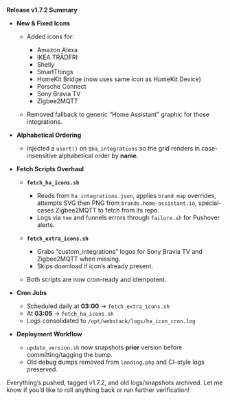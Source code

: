 **Release v1.7.2 Summary**

* **New & Fixed Icons**

  * Added icons for:

    * Amazon Alexa
    * IKEA TRÅDFRI
    * Shelly
    * SmartThings
    * HomeKit Bridge (now uses same icon as HomeKit Device)
    * Porsche Connect
    * Sony Bravia TV
    * Zigbee2MQTT
  * Removed fallback to generic “Home Assistant” graphic for those integrations.

* **Alphabetical Ordering**

  * Injected a `usort()` on `$ha_integrations` so the grid renders in case-insensitive alphabetical order by **name**.

* **Fetch Scripts Overhaul**

  * **`fetch_ha_icons.sh`**

    * Reads from `ha_integrations.json`, applies `brand_map` overrides, attempts SVG then PNG from `brands.home-assistant.io`, special-cases Zigbee2MQTT to fetch from its repo.
    * Logs via `tee` and funnels errors through `failure.sh` for Pushover alerts.
  * **`fetch_extra_icons.sh`**

    * Grabs “custom\_integrations” logos for Sony Bravia TV and Zigbee2MQTT when missing.
    * Skips download if icon’s already present.
  * Both scripts are now cron-ready and idempotent.

* **Cron Jobs**

  * Scheduled daily at **03:00** → `fetch_extra_icons.sh`
  * At **03:05** → `fetch_ha_icons.sh`
  * Logs consolidated to `/opt/webstack/logs/ha_icon_cron.log`

* **Deployment Workflow**

  * `update_version.sh` now snapshots **prior** version before committing/tagging the bump.
  * Old debug dumps removed from `landing.php` and CI-style logs preserved.

Everything’s pushed, tagged v1.7.2, and old logs/snapshots archived. Let me know if you’d like to roll anything back or run further verification!
